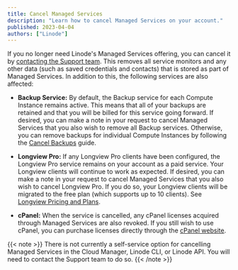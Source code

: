 ```yaml
---
title: Cancel Managed Services
description: "Learn how to cancel Managed Services on your account."
published: 2023-04-04
authors: ["Linode"]
---
```


If you no longer need Linode's Managed Services offering, you can cancel it by [contacting the Support team](https://www.linode.com/support/). This removes all service monitors and any other data (such as saved credentials and contacts) that is stored as part of Managed Services. In addition to this, the following services are also affected:

- **Backup Service:** By default, the Backup service for each Compute Instance remains active. This means that all of your backups are retained and that you will be billed for this service going forward. If desired, you can make a note in your request to cancel Managed Services that you also wish to remove all Backup services. Otherwise, you can remove backups for individual Compute Instances by following the [Cancel Backups](/docs/products/storage/backups/guides/cancel/) guide.

- **Longview Pro:** If any Longview Pro clients have been configured, the Longview Pro service remains on your account as a paid service. Your Longview clients will continue to work as expected. If desired, you can make a note in your request to cancel Managed Services that you also wish to cancel Longview Pro. If you do so, your Longview clients will be migrated to the free plan (which supports up to 10 clients). See [Longview Pricing and Plans](/docs/guides/linode-longview-pricing-and-plans/).

- **cPanel:** When the service is cancelled, any cPanel licenses acquired through Managed Services are also revoked. If you still wish to use cPanel, you can purchase licenses directly through the [cPanel website](https://cpanel.net/pricing/).

{{< note >}}
There is not currently a self-service option for cancelling Managed Services in the Cloud Manager, Linode CLI, or Linode API. You will need to contact the Support team to do so.
{{< /note >}}